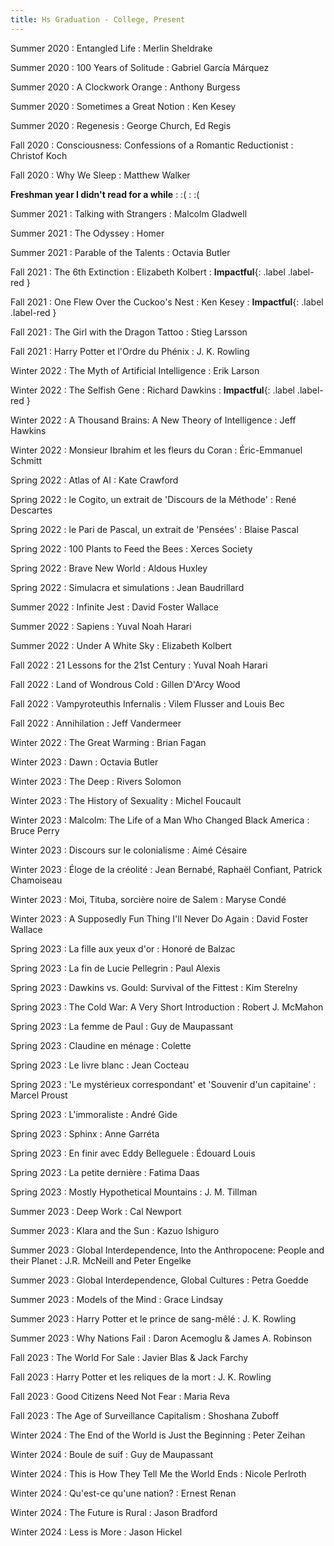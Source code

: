 ```yaml
---
title: Hs Graduation - College, Present
---
```


Summer 2020
  : Entangled Life
    : Merlin Sheldrake

Summer 2020
  : 100 Years of Solitude
    : Gabriel García Márquez

Summer 2020
  : A Clockwork Orange
    : Anthony Burgess

Summer 2020
  : Sometimes a Great Notion
    : Ken Kesey

Summer 2020
  : Regenesis
    : George Church, Ed Regis

Fall 2020
  : Consciousness: Confessions of a Romantic Reductionist
    : Christof Koch

Fall 2020
  : Why We Sleep
    : Matthew Walker

**Freshman year I didn't read for a while**
: :(
  : :( 

Summer 2021
  : Talking with Strangers
    : Malcolm Gladwell

Summer 2021
  : The Odyssey
    : Homer

Summer 2021
  : Parable of the Talents
    : Octavia Butler

Fall 2021
  : The 6th Extinction
    : Elizabeth Kolbert
      : **Impactful**{: .label .label-red }

Fall 2021
  : One Flew Over the Cuckoo's Nest
    : Ken Kesey
: **Impactful**{: .label .label-red }

Fall 2021
  : The Girl with the Dragon Tattoo
    : Stieg Larsson

Fall 2021
  : Harry Potter et l'Ordre du Phénix
    : J. K. Rowling

Winter 2022
  : The Myth of Artificial Intelligence
    : Erik Larson

Winter 2022
  : The Selfish Gene
    : Richard Dawkins
: **Impactful**{: .label .label-red }

Winter 2022
  : A Thousand Brains\: A New Theory of Intelligence
    : Jeff Hawkins

Winter 2022
  : Monsieur Ibrahim et les fleurs du Coran
    : Éric-Emmanuel Schmitt

Spring 2022
  : Atlas of AI
    : Kate Crawford

Spring 2022
  : le Cogito, un extrait de 'Discours de la Méthode'
    : René Descartes

Spring 2022
  : le Pari de Pascal, un extrait de 'Pensées'
    : Blaise Pascal

Spring 2022
  : 100 Plants to Feed the Bees
    : Xerces Society

Spring 2022
  : Brave New World
    : Aldous Huxley

Spring 2022
  : Simulacra et simulations
    : Jean Baudrillard

Summer 2022
  : Infinite Jest
    : David Foster Wallace

Summer 2022
  : Sapiens
    : Yuval Noah Harari

Summer 2022
  : Under A White Sky
    : Elizabeth Kolbert

Fall 2022
  : 21 Lessons for the 21st Century
    : Yuval Noah Harari

Fall 2022
  : Land of Wondrous Cold
    : Gillen D'Arcy Wood

Fall 2022
  : Vampyroteuthis Infernalis
    : Vilem Flusser and Louis Bec

Fall 2022
  : Annihilation
    : Jeff Vandermeer

Winter 2022
  : The Great Warming
    : Brian Fagan

Winter 2023
  : Dawn
    : Octavia Butler

Winter 2023
  : The Deep
    : Rivers Solomon

Winter 2023
  : The History of Sexuality
    : Michel Foucault

Winter 2023
  : Malcolm: The Life of a Man Who Changed Black America
    : Bruce Perry

Winter 2023
  : Discours sur le colonialisme
    : Aimé Césaire

Winter 2023
  : Éloge de la créolité
    : Jean Bernabé, Raphaël Confiant, Patrick Chamoiseau

Winter 2023
  : Moi, Tituba, sorcière noire de Salem
    : Maryse Condé

Winter 2023
  : A Supposedly Fun Thing I'll Never Do Again
    : David Foster Wallace

Spring 2023
  : La fille aux yeux d'or
    : Honoré de Balzac

Spring 2023
  : La fin de Lucie Pellegrin
    : Paul Alexis

Spring 2023
  : Dawkins vs. Gould: Survival of the Fittest
    : Kim Sterelny

Spring 2023
  : The Cold War: A Very Short Introduction
    : Robert J. McMahon

Spring 2023
  : La femme de Paul
    : Guy de Maupassant

Spring 2023
  : Claudine en ménage
    : Colette

Spring 2023
  : Le livre blanc
    : Jean Cocteau

Spring 2023
  : 'Le mystérieux correspondant' et 'Souvenir d'un capitaine'
    : Marcel Proust

Spring 2023
  : L'immoraliste
    : André Gide

Spring 2023
  : Sphinx
    : Anne Garréta

Spring 2023
  : En finir avec Eddy Belleguele
    : Édouard Louis

Spring 2023
  : La petite dernière
    : Fatima Daas

Spring 2023
  : Mostly Hypothetical Mountains
    : J. M. Tillman

Summer 2023
  : Deep Work
    : Cal Newport

Summer 2023
  : Klara and the Sun
    : Kazuo Ishiguro

Summer 2023
  : Global Interdependence, Into the Anthropocene: People and their Planet
    : J.R. McNeill and Peter Engelke

Summer 2023
  : Global Interdependence, Global Cultures
    : Petra Goedde

Summer 2023
  : Models of the Mind
    : Grace Lindsay

Summer 2023
  : Harry Potter et le prince de sang-mêlé
    : J. K. Rowling

Summer 2023
  : Why Nations Fail
    : Daron Acemoglu & James A. Robinson

Fall 2023
  : The World For Sale
    : Javier Blas & Jack Farchy

Fall 2023
  : Harry Potter et les reliques de la mort
    : J. K. Rowling

Fall 2023
  : Good Citizens Need Not Fear
    : Maria Reva

Fall 2023
  : The Age of Surveillance Capitalism
    : Shoshana Zuboff

Winter 2024
	: The End of the World is Just the Beginning
		: Peter Zeihan

Winter 2024
	: Boule de suif
		: Guy de Maupassant

Winter 2024
	: This is How They Tell Me the World Ends
		: Nicole Perlroth

Winter 2024
	: Qu'est-ce qu'une nation?
		: Ernest Renan

Winter 2024
	: The Future is Rural
		: Jason Bradford

Winter 2024
	: Less is More
		: Jason Hickel

[comment]: <> (Oct 8)

[comment]: <> (: **Lab**{: .label .label-purple } [Resizing Arrays]&#40;#&#41;)

